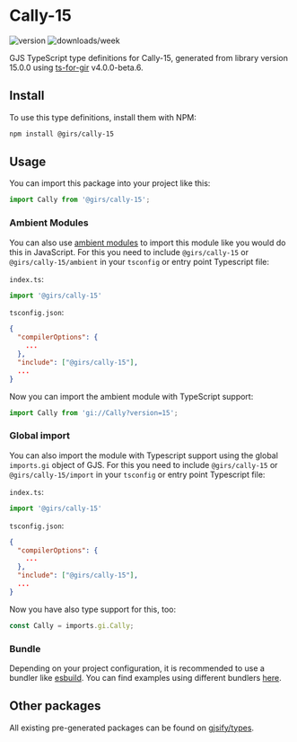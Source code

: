 
# Cally-15

![version](https://img.shields.io/npm/v/@girs/cally-15)
![downloads/week](https://img.shields.io/npm/dw/@girs/cally-15)


GJS TypeScript type definitions for Cally-15, generated from library version 15.0.0 using [ts-for-gir](https://github.com/gjsify/ts-for-gir) v4.0.0-beta.6.


## Install

To use this type definitions, install them with NPM:
```bash
npm install @girs/cally-15
```

## Usage

You can import this package into your project like this:
```ts
import Cally from '@girs/cally-15';
```

### Ambient Modules

You can also use [ambient modules](https://github.com/gjsify/ts-for-gir/tree/main/packages/cli#ambient-modules) to import this module like you would do this in JavaScript.
For this you need to include `@girs/cally-15` or `@girs/cally-15/ambient` in your `tsconfig` or entry point Typescript file:

`index.ts`:
```ts
import '@girs/cally-15'
```

`tsconfig.json`:
```json
{
  "compilerOptions": {
    ...
  },
  "include": ["@girs/cally-15"],
  ...
}
```

Now you can import the ambient module with TypeScript support: 

```ts
import Cally from 'gi://Cally?version=15';
```

### Global import

You can also import the module with Typescript support using the global `imports.gi` object of GJS.
For this you need to include `@girs/cally-15` or `@girs/cally-15/import` in your `tsconfig` or entry point Typescript file:

`index.ts`:
```ts
import '@girs/cally-15'
```

`tsconfig.json`:
```json
{
  "compilerOptions": {
    ...
  },
  "include": ["@girs/cally-15"],
  ...
}
```

Now you have also type support for this, too:

```ts
const Cally = imports.gi.Cally;
```

### Bundle

Depending on your project configuration, it is recommended to use a bundler like [esbuild](https://esbuild.github.io/). You can find examples using different bundlers [here](https://github.com/gjsify/ts-for-gir/tree/main/examples).

## Other packages

All existing pre-generated packages can be found on [gjsify/types](https://github.com/gjsify/types).

